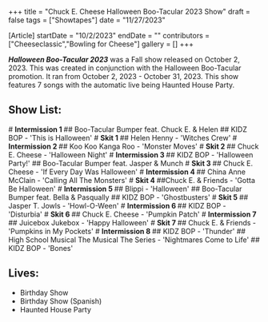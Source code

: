 +++
title = "Chuck E. Cheese Halloween Boo-Tacular 2023 Show"
draft = false
tags = ["Showtapes"]
date = "11/27/2023"

[Article]
startDate = "10/2/2023"
endDate = ""
contributors = ["Cheeseclassic","Bowling for Cheese"]
gallery = []
+++

<b><i>Halloween Boo-Tacular 2023</b></i> was a Fall show released on October 2, 2023.
This was created in conjunction with the Halloween Boo-Tacular promotion. It ran from October 2, 2023 - October 31, 2023. This show features 7 songs with the automatic live being Haunted House Party.

<h2> Show List: </h2>
# <b> Intermission 1 </b>
## Boo-Tacular Bumper feat. Chuck E. & Helen
## KIDZ BOP - 'This is Halloween'
# <b> Skit 1 </b>
## Helen Henny - 'Witches Crew'
# <b> Intermission 2 </b>
## Koo Koo Kanga Roo - 'Monster Moves' 
# <b> Skit 2 </b>
## Chuck E. Cheese - 'Halloween Night'
# <b> Intermission 3 </b>
## KIDZ BOP - 'Halloween Party!'
## Boo-Tacular Bumper feat. Jasper & Munch
# <b> Skit 3 </b>
## Chuck E. Cheese - 'If Every Day Was Halloween' 
# <b> Intermission 4 </b>
## China Anne McClain - 'Calling All The Monsters' 
# <b> Skit 4 </b>
##Chuck E. & Friends - 'Gotta Be Halloween'
# <b> Intermission 5 </b>
## Blippi  - 'Halloween'
## Boo-Tacular Bumper feat. Bella & Pasqually
## KIDZ BOP - 'Ghostbusters'
# <b> Skit 5 </b>
## Jasper T. Jowls - 'Howl-O-Ween'
# <b> Intermission 6 </b>
## KIDZ BOP - 'Disturbia'
# <b> Skit 6 </b>
## Chuck E. Cheese - 'Pumpkin Patch'
# <b> Intermission 7 </b>
## Juicebox Jukebox - 'Happy Halloween'
# <b> Skit 7 </b>
## Chuck E. & Friends - 'Pumpkins in My Pockets'
# <b> Intermission 8 </b>
## KIDZ BOP - 'Thunder'
## High School Musical The Musical The Series - 'Nightmares Come to Life'
## KIDZ BOP - 'Bones'

<h2>Lives:</h2>

* Birthday Show
* Birthday Show (Spanish)
* Haunted House Party